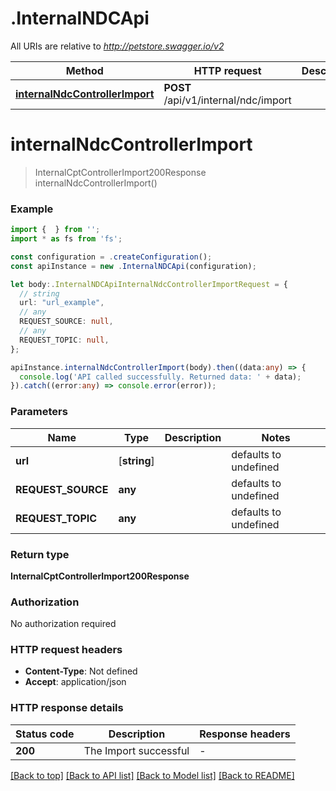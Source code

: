 # .InternalNDCApi

All URIs are relative to *http://petstore.swagger.io/v2*

Method | HTTP request | Description
------------- | ------------- | -------------
[**internalNdcControllerImport**](InternalNDCApi.md#internalNdcControllerImport) | **POST** /api/v1/internal/ndc/import | 


# **internalNdcControllerImport**
> InternalCptControllerImport200Response internalNdcControllerImport()


### Example


```typescript
import {  } from '';
import * as fs from 'fs';

const configuration = .createConfiguration();
const apiInstance = new .InternalNDCApi(configuration);

let body:.InternalNDCApiInternalNdcControllerImportRequest = {
  // string
  url: "url_example",
  // any
  REQUEST_SOURCE: null,
  // any
  REQUEST_TOPIC: null,
};

apiInstance.internalNdcControllerImport(body).then((data:any) => {
  console.log('API called successfully. Returned data: ' + data);
}).catch((error:any) => console.error(error));
```


### Parameters

Name | Type | Description  | Notes
------------- | ------------- | ------------- | -------------
 **url** | [**string**] |  | defaults to undefined
 **REQUEST_SOURCE** | **any** |  | defaults to undefined
 **REQUEST_TOPIC** | **any** |  | defaults to undefined


### Return type

**InternalCptControllerImport200Response**

### Authorization

No authorization required

### HTTP request headers

 - **Content-Type**: Not defined
 - **Accept**: application/json


### HTTP response details
| Status code | Description | Response headers |
|-------------|-------------|------------------|
**200** | The Import successful |  -  |

[[Back to top]](#) [[Back to API list]](README.md#documentation-for-api-endpoints) [[Back to Model list]](README.md#documentation-for-models) [[Back to README]](README.md)


